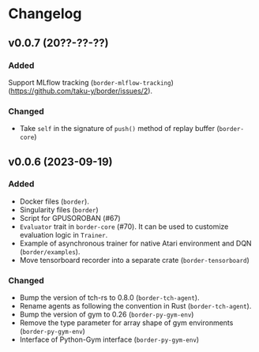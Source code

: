 # Changelog

## v0.0.7 (20??-??-??)

### Added

Support MLflow tracking (`border-mlflow-tracking`) (https://github.com/taku-y/border/issues/2).

### Changed

* Take `self` in the signature of `push()` method of replay buffer (`border-core`)

## v0.0.6 (2023-09-19)

### Added

* Docker files (`border`).
* Singularity files (`border`)
* Script for GPUSOROBAN (#67)
* `Evaluator` trait in `border-core` (#70). It can be used to customize evaluation logic in `Trainer`.
* Example of asynchronous trainer for native Atari environment and DQN (`border/examples`).
* Move tensorboard recorder into a separate crate (`border-tensorboard`)

### Changed

* Bump the version of tch-rs to 0.8.0 (`border-tch-agent`).
* Rename agents as following the convention in Rust (`border-tch-agent`).
* Bump the version of gym to 0.26 (`border-py-gym-env`)
* Remove the type parameter for array shape of gym environments (`border-py-gym-env`)
* Interface of Python-Gym interface (`border-py-gym-env`)

